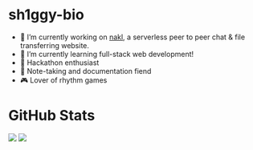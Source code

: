 # sh1ggy-bio

- 🔭 I’m currently working on [nakl](https://nakl.vercel.app/), a serverless peer to peer chat & file transferring website. 
- 🌱 I’m currently learning full-stack web development!
- 🤯 Hackathon enthusiast
- 📓 Note-taking and documentation fiend
- 🎮 Lover of rhythm games

# GitHub Stats
![](https://github-readme-stats.vercel.app/api?username=sh1ggy&hide=issues&show_icons=true&theme=dracula)
![](https://github-readme-stats.vercel.app/api/top-langs/?username=sh1ggy&layout=compact&langs_count=6&theme=dracula)


